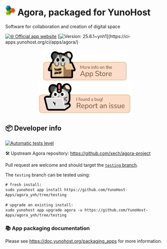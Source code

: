 <!--
N.B.: This README was automatically generated by <https://github.com/YunoHost/apps_tools/blob/main/readme_generator>
It shall NOT be edited by hand.
-->

<h1>
  <img src="https://raw.githubusercontent.com/YunoHost/apps/main/logos/agora.png" width="32px" alt="Logo of Agora">
  Agora, packaged for YunoHost
</h1>

Software for collaboration and creation of digital space

[![🌐 Official app website](https://img.shields.io/badge/Official_app_website-darkgreen?style=for-the-badge)](https://www.agora-project.net)
[![Version: 25.6.1~ynh1](https://img.shields.io/badge/Version-25.6.1~ynh1-rgba(0,150,0,1)?style=for-the-badge)](https://ci-apps.yunohost.org/ci/apps/agora/)

<div align="center">
<a href="https://apps.yunohost.org/app/agora"><img height="100px" src="https://github.com/YunoHost/yunohost-artwork/raw/refs/heads/main/badges/neopossum-badges/badge_more_info_on_the_appstore.svg"/></a>
<a href="https://github.com/YunoHost-Apps/agora_ynh/issues"><img height="100px" src="https://github.com/YunoHost/yunohost-artwork/raw/refs/heads/main/badges/neopossum-badges/badge_report_an_issue.svg"/></a>
</div>

## 📦 Developer info

[![Automatic tests level](https://apps.yunohost.org/badge/cilevel/agora)](https://ci-apps.yunohost.org/ci/apps/agora/)

🛠️ Upstream Agora repository: <https://github.com/xech/agora-project>

Pull request are welcome and should target the [`testing` branch](https://github.com/YunoHost-Apps/agora_ynh/tree/testing).

The `testing` branch can be tested using:
```
# fresh install:
sudo yunohost app install https://github.com/YunoHost-Apps/agora_ynh/tree/testing

# upgrade an existing install:
sudo yunohost app upgrade agora -u https://github.com/YunoHost-Apps/agora_ynh/tree/testing
```

### 📚 App packaging documentation

Please see <https://doc.yunohost.org/packaging_apps> for more information.